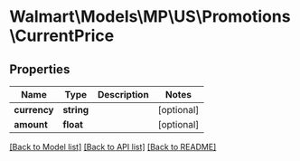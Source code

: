 # Walmart\Models\MP\US\Promotions\CurrentPrice

## Properties

Name | Type | Description | Notes
------------ | ------------- | ------------- | -------------
**currency** | **string** |  | [optional]
**amount** | **float** |  | [optional]


[[Back to Model list]](./) [[Back to API list]](../../../../../README.md#supported-apis) [[Back to README]](../../../../../README.md)
